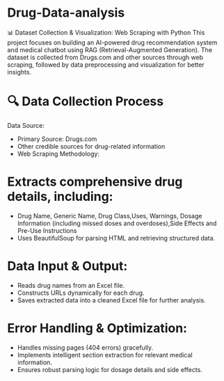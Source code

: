# Drug-Data-analysis
📊 Dataset Collection & Visualization: Web Scraping with Python
This project focuses on building an AI-powered drug recommendation system and medical chatbot using RAG (Retrieval-Augmented Generation). The dataset is collected from Drugs.com and other sources through web scraping, followed by data preprocessing and visualization for better insights.

# 🔍 Data Collection Process
Data Source:
* Primary Source: Drugs.com
* Other credible sources for drug-related information
* Web Scraping Methodology:

# Extracts comprehensive drug details, including:
* Drug Name, Generic Name, Drug Class,Uses, Warnings, Dosage Information (including missed doses and overdoses),Side Effects and Pre-Use Instructions
* Uses BeautifulSoup for parsing HTML and retrieving structured data.

# Data Input & Output:
* Reads drug names from an Excel file.
* Constructs URLs dynamically for each drug.
* Saves extracted data into a cleaned Excel file for further analysis.

# Error Handling & Optimization:
* Handles missing pages (404 errors) gracefully.
* Implements intelligent section extraction for relevant medical information.
* Ensures robust parsing logic for dosage details and side effects.
